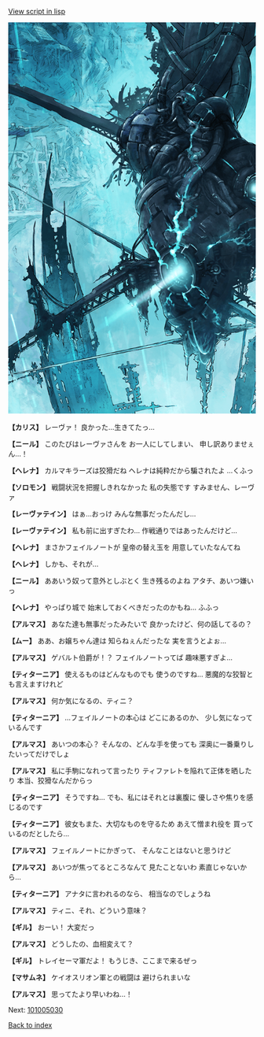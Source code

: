 [View script in lisp](../scripts/101005020.txt)

![underground_world_3.png](../images/backgrounds/underground_world_3.png)

**【カリス】**
レーヴァ！
良かった…生きてたっ…

**【ニール】**
このたびはレーヴァさんを
お一人にしてしまい、
申し訳ありませぇん…！

**【ヘレナ】**
カルマキラーズは狡猾だね
ヘレナは純粋だから騙されたよ
…くふっ

**【ソロモン】**
戦闘状況を把握しきれなかった
私の失態です
すみません、レーヴァ

**【レーヴァテイン】**
はぁ…おっけ
みんな無事だったんだし…

**【レーヴァテイン】**
私も前に出すぎたわ…
作戦通りではあったんだけど…

**【ヘレナ】**
まさかフェイルノートが
皇帝の替え玉を
用意していたなんてね

**【ヘレナ】**
しかも、それが…

**【ニール】**
ああいう奴って意外としぶとく
生き残るのよね
アタチ、あいつ嫌いっ

**【ヘレナ】**
やっぱり城で
始末しておくべきだったのかもね…
ふふっ

**【アルマス】**
あなた達も無事だったみたいで
良かったけど、何の話してるの？

**【ムー】**
ああ、お嬢ちゃん達は
知らねぇんだったな
実を言うとよぉ…

**【アルマス】**
ゲバルト伯爵が！？
フェイルノートってば
趣味悪すぎよ…

**【ティターニア】**
使えるものはどんなものでも
使うのですね…
悪魔的な狡智とも言えますけれど

**【アルマス】**
何か気になるの、ティニ？

**【ティターニア】**
…フェイルノートの本心は
どこにあるのか、
少し気になっているんです

**【アルマス】**
あいつの本心？
そんなの、どんな手を使っても
深奥に一番乗りしたいってだけでしょ

**【アルマス】**
私に手駒になれって言ったり
ティファレトを陥れて正体を晒したり
本当、狡猾なんだからっ

**【ティターニア】**
そうですね…
でも、私にはそれとは裏腹に
優しさや焦りを感じるのです

**【ティターニア】**
彼女もまた、大切なものを守るため
あえて憎まれ役を
買っているのだとしたら…

**【アルマス】**
フェイルノートにかぎって、
そんなことはないと思うけど

**【アルマス】**
あいつが焦ってるところなんて
見たことないわ
素直じゃないから…

**【ティターニア】**
アナタに言われるのなら、
相当なのでしょうね

**【アルマス】**
ティニ、それ、どういう意味？

**【ギル】**
おーい！
大変だっ

**【アルマス】**
どうしたの、血相変えて？

**【ギル】**
トレイセーマ軍だよ！
もうじき、ここまで来るぜっ

**【マサムネ】**
ケイオスリオン軍との戦闘は
避けられまいな

**【アルマス】**
思ってたより早いわね…！

Next: [101005030](101005030.md)

[Back to index](index.md)
